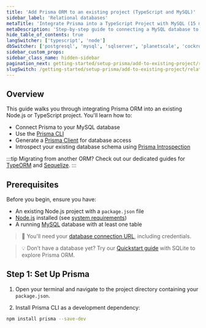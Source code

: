 ```yaml
---
title: 'Add Prisma ORM to an existing project (TypeScript and MySQL)'
sidebar_label: 'Relational databases'
metaTitle: 'Integrate Prisma into a TypeScript Project with MySQL (15 min)'
metaDescription: 'Step-by-step guide to connecting a MySQL database to an existing TypeScript project using Prisma and generating a Prisma Client.'
hide_table_of_contents: true
langSwitcher: ['typescript', 'node']
dbSwitcher: ['postgresql', 'mysql', 'sqlserver', 'planetscale', 'cockroachdb']
sidebar_custom_props: 
sidebar_class_name: hidden-sidebar
pagination_next: getting-started/setup-prisma/add-to-existing-project/relational-databases/connect-your-database-typescript-mysql
slugSwitch: /getting-started/setup-prisma/add-to-existing-project/relational-databases-
---
```


## Overview

This guide walks you through integrating Prisma ORM into an existing Node.js or TypeScript project. You'll learn how to:

- Connect Prisma to your MySQL database
- Use the [Prisma CLI](/orm/tools/prisma-cli)
- Generate a [Prisma Client](/orm/prisma-client) for database access
- Introspect your existing database schema using [Prisma Introspection](/orm/prisma-schema/introspection)

:::tip
Migrating from another ORM? Check out our dedicated guides for [TypeORM](/guides/migrate-from-typeorm) and [Sequelize](/guides/migrate-from-sequelize).
:::

## Prerequisites

Before you begin, ensure you have:

- An existing Node.js project with a `package.json` file
- [Node.js](https://nodejs.org/en/) installed (see [system requirements](/orm/reference/system-requirements))
- A running [MySQL](https://www.mysql.com/) database with at least one table

> 📌 You'll need your [database connection URL](/orm/reference/connection-urls), including credentials.

> 💡 Don’t have a database yet? Try our [Quickstart guide](/getting-started/quickstart-sqlite) with SQLite to explore Prisma ORM.

## Step 1: Set Up Prisma

1. Open your terminal and navigate to the project directory containing your `package.json`.

2. Install Prisma CLI as a development dependency:

```bash
npm install prisma --save-dev